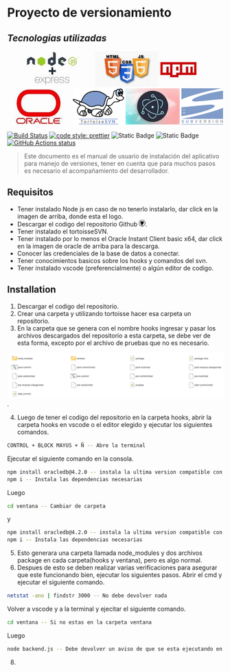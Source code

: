 # Proyecto de versionamiento
## _Tecnologias utilizadas_

[![N|Solid](https://github.com/luisml03/proyecto_ada_tor/blob/main/assets/node.jpg)](https://nodejs.org/dist/v18.17.1/node-v18.17.1-x64.msi)    [![N|Solid](https://github.com/luisml03/proyecto_ada_tor/blob/main/assets/html.jpg)](https://nodejs.org/en/download)  [![N|Solid](https://github.com/luisml03/proyecto_ada_tor/blob/main/assets/npm.jpg)](https://www.npmjs.com/) [![N|Solid](https://github.com/luisml03/proyecto_ada_tor/blob/main/assets/oracle.jpg)](https://download.oracle.com/otn_software/nt/instantclient/2110000/instantclient-basic-windows.x64-21.10.0.0.0dbru.zip) [![N|Solid](https://github.com/luisml03/proyecto_ada_tor/blob/main/assets/torto.png)](https://tortoisesvn.net/downloads.html) [![N|Solid](https://github.com/luisml03/proyecto_ada_tor/blob/main/assets/electron.jpg)](https://electronjs.org/es/) [![N|Solid](https://github.com/luisml03/proyecto_ada_tor/blob/main/assets/subversion.png)](https://subversion.apache.org/) 


[![Build Status](https://travis-ci.org/joemccann/dillinger.svg?branch=master)](https://travis-ci.org/joemccann/dillinger)
  <a href= "https://github.com/prettier/prettier"><img alt="code style: prettier" src="https://img.shields.io/badge/code_style-prettier-ff69b4.svg"></a>
 ![Static Badge](https://img.shields.io/badge/Design_by-luisml03-blue)
 ![Static Badge](https://img.shields.io/badge/Version-%201.0%20-%20green)
 <a href="https://github.com/luisml03/proyecto_ada_tor/main/Readme.markdown"><img src="https://github.com/facebook/docusaurus/actions/workflows/tests.yml/badge.svg" alt="GitHub Actions status"></a>



> Este documento es el manual de usuario de instalación del aplicativo para manejo de versiones, tener en cuenta que para muchos pasos es necesario el acompañamiento  del desarrollador.

## Requisitos

- Tener instalado Node js en caso de no tenerlo instalarlo, dar click en la imagen de arriba, donde esta el logo.
- Descargar el codigo del repositorio Github [![N|Solid](https://github.com/luisml03/proyecto_ada_tor/blob/main/assets/github.jpg)](https://github.com/luisml03/proyecto_ada_tor).
- Tener instalado el tortoisseSVN.
- Tener instalado por lo menos el Oracle Instant Client basic x64, dar click en la imagen de oracle de arriba para la descarga.
- Conocer las credenciales de la base de datos a conectar.
- Tener conocimientos basicos sobre los hooks y comandos del svn.
- Tener instalado vscode (preferencialmente) o algún editor de codigo.

## Installation
1. Descargar el codigo del repositorio.
2. Crear una carpeta y utilizando tortoisse hacer esa carpeta un repositorio.
3. En la carpeta que se genera con el nombre hooks ingresar y pasar los archivos descargados del repositorio a esta carpeta, se debe ver de esta forma, excepto por el archivo de pruebas que no es necesario.

[![N|Solid](https://github.com/luisml03/proyecto_ada_tor/blob/main/assets/conf.png)](https://github.com/luisml03/proyecto_ada_tor/blob/main/assets/conf.png).

4. Luego de tener el codigo del repositorio en la carpeta hooks, abrir la carpeta hooks en vscode o el editor elegido y ejecutar los siguientes comandos.
```sh
CONTROL + BLOCK MAYUS + Ñ -- Abre la terminal
```
Ejecutar el siguiente comando en la consola.
```sh
npm install oracledb@4.2.0 -- instala la ultima version compatible con oracle 11g
npm i -- Instala las dependencias necesarias
```
Luego
```sh
cd ventana -- Cambiar de carpeta
```
y
```sh
npm install oracledb@4.2.0 -- instala la ultima version compatible con oracle 11g
npm i -- Instala las dependencias necesarias
```
5. Esto generara una carpeta llamada node_modules y dos archivos package en cada carpeta(hooks y ventana), pero es algo normal.
6. Despues de esto se deben realizar varias verificaciones para asegurar que este funcionando bien, ejecutar los siguientes pasos.
Abrir el cmd y ejecutar el siguiente comando.
```sh
netstat -ano | findstr 3000 -- No debe devolver nada
```
Volver a vscode y a la terminal y ejecitar el siguiente comando.
```sh
cd ventana -- Si no estas en la carpeta ventana
```
Luego
```sh
node backend.js -- Debe devolver un aviso de que se esta ejecutando en el puerto 3000
```
8. 


  
